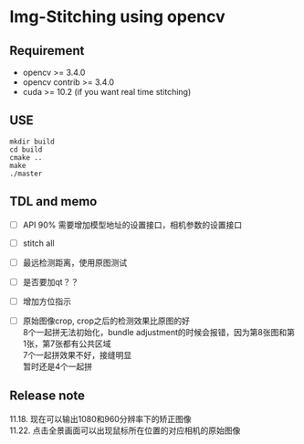 # Img-Stitching using opencv

## Requirement
- opencv >= 3.4.0  
- opencv contrib >= 3.4.0  
- cuda >= 10.2 (if you want real time stitching)  

## USE
```
mkdir build
cd build
cmake ..
make
./master
```

## TDL and memo
- [ ] API 90%  需要增加模型地址的设置接口，相机参数的设置接口
- [ ] stitch all  
- [ ] 最远检测距离，使用原图测试   
- [ ] 是否要加qt？？  
- [ ] 增加方位指示    
- [ ] 原始图像crop, crop之后的检测效果比原图的好   
8个一起拼无法初始化，bundle adjustment的时候会报错，因为第8张图和第1张，第7张都有公共区域  
7个一起拼效果不好，接缝明显  
暂时还是4个一起拼  



## Release note
11.18.   现在可以输出1080和960分辨率下的矫正图像  
11.22.   点击全景画面可以出现鼠标所在位置的对应相机的原始图像   

